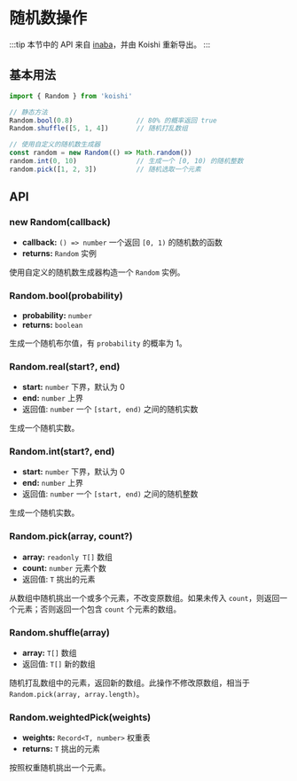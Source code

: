 # 随机数操作

:::tip
本节中的 API 来自 [inaba](https://github.com/shigma/inaba)，并由 Koishi 重新导出。
:::

## 基本用法

```ts
import { Random } from 'koishi'

// 静态方法
Random.bool(0.8)                // 80% 的概率返回 true
Random.shuffle([5, 1, 4])       // 随机打乱数组

// 使用自定义的随机数生成器
const random = new Random(() => Math.random())
random.int(0, 10)               // 生成一个 [0, 10) 的随机整数
random.pick([1, 2, 3])          // 随机选取一个元素
```

## API

### new Random(callback)

- **callback:** `() => number` 一个返回 `[0, 1)` 的随机数的函数
- **returns:** `Random` 实例

使用自定义的随机数生成器构造一个 `Random` 实例。

### Random.bool(probability)

- **probability:** `number`
- **returns:** `boolean`

生成一个随机布尔值，有 `probability` 的概率为 1。

### Random.real(start?, end)

- **start:** `number` 下界，默认为 0
- **end:** `number` 上界
- 返回值: `number` 一个 `[start, end)` 之间的随机实数

生成一个随机实数。

### Random.int(start?, end)

- **start:** `number` 下界，默认为 0
- **end:** `number` 上界
- 返回值: `number` 一个 `[start, end)` 之间的随机整数

生成一个随机实数。

### Random.pick(array, count?)

- **array:** `readonly T[]` 数组
- **count:** `number` 元素个数
- 返回值: `T` 挑出的元素

从数组中随机挑出一个或多个元素，不改变原数组。如果未传入 `count`，则返回一个元素；否则返回一个包含 `count` 个元素的数组。

### Random.shuffle(array)

- **array:** `T[]` 数组
- 返回值: `T[]` 新的数组

随机打乱数组中的元素，返回新的数组。此操作不修改原数组，相当于 `Random.pick(array, array.length)`。

### Random.weightedPick(weights)

- **weights:** `Record<T, number>` 权重表
- **returns:** `T` 挑出的元素

按照权重随机挑出一个元素。
